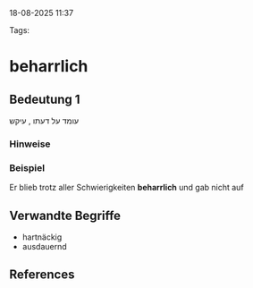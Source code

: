 
18-08-2025 11:37


Tags: 

# beharrlich


## Bedeutung 1
עומד על דעתו , עיקש

### Hinweise


### Beispiel
Er blieb trotz aller Schwierigkeiten **beharrlich** und gab nicht auf


## Verwandte Begriffe
- hartnäckig
- ausdauernd

## References
